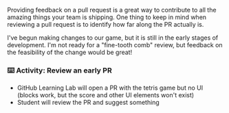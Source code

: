 Providing feedback on a pull request is a great way to contribute to all the amazing things your team is shipping. One thing to keep in mind when reviewing a pull request is to identify how far along the PR actually is. 

I've begun making changes to our game, but it is still in the early stages of development. I'm not ready for a "fine-tooth comb" review, but feedback on the feasibility of the change would be great! 

### :keyboard: Activity: Review an early PR

- GitHub Learning Lab will open a PR with the tetris game but no UI (blocks work, but the score and other UI elements won't exist)
- Student will review the PR and suggest something
